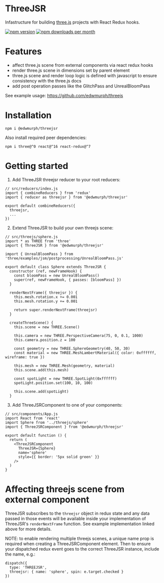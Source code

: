 # ThreeJSR

Infastructure for building [three.js](https://threejs.org/) projects with React Redux hooks.

<a href="https://www.npmjs.com/package/threejs-r"><img src="https://img.shields.io/npm/v/@edwmurph/threejsr.svg?style=flat" alt="npm version"></a>
<a href="https://www.npmjs.com/package/threejs-r" target="_blank"><img src="https://img.shields.io/npm/dm/@edwmurph/threejsr.svg" alt="npm downloads per month"></a>

# Features

- affect three.js scene from external components via react redux hooks
- render three.js scene in dimensions set by parent element
- three.js scene and render loop logic is defined with javascript to ensure consistency with the three.js docs
- add post operation passes like the GlitchPass and UnrealBloomPass

See example usage: https://github.com/edwmurph/threejs

# Installation

```
npm i @edwmurph/threejsr
```
Also install required peer dependencies:
```
npm i three@^0 react@^16 react-redux@^7
```

# Getting started

1. Add ThreeJSR threejsr reducer to your root reducers:
```
// src/reducers/index.js
import { combineReducers } from 'redux'
import { reducer as threejsr } from '@edwmurph/threejsr'

export default combineReducers({
  threejsr,
  ...
})
```

2. Extend ThreeJSR to build your own threejs scene:

```
// src/threejs/sphere.js
import * as THREE from 'three'
import { ThreeJSR } from '@edwmurph/threejsr'

import { UnrealBloomPass } from 'three/examples/jsm/postprocessing/UnrealBloomPass.js'

export default class Sphere extends ThreeJSR {
  constructor (ref, newFrameHook) {
    const bloomPass = new UnrealBloomPass()
    super(ref, newFrameHook, { passes: [bloomPass] })
  }

  renderNextFrame({ threejsr }) {
    this.mesh.rotation.x += 0.001
    this.mesh.rotation.y += 0.001

    return super.renderNextFrame(threejsr)
  }

  createThreeScene() {
    this.scene = new THREE.Scene()

    this.camera = new THREE.PerspectiveCamera(75, 0, 0.1, 1000)
    this.camera.position.z = 100

    const geometry = new THREE.SphereGeometry(40, 50, 30)
    const material = new THREE.MeshLambertMaterial({ color: 0xffffff, wireframe: true })

    this.mesh = new THREE.Mesh(geometry, material)
    this.scene.add(this.mesh)

    const spotLight = new THREE.SpotLight(0xffffff)
    spotLight.position.set(100, 10, 100)

    this.scene.add(spotLight)
  }
```

3. Add ThreeJSRComponent to one of your components:

```
// src/components/App.js
import React from 'react'
import Sphere from '../threejs/sphere'
import { ThreeJSRComponent } from '@edwmurph/threejsr'

export default function () {
  return (
    <ThreeJSRComponent
      ThreeJSR={Sphere}
      name='sphere'
      style={{ border: '5px solid green' }}
    />
  )
}
```

# Affecting threejs scene from external component

ThreeJSR subscribes to the `threejsr` object in redux state and any data passed in those events will be available inside your implementation of ThreeJSR's `renderNextFrame` function. See example implementation linked above for more details.

NOTE: to enable rendering multiple threejs scenes, a unique name prop is required when creating a ThreeJSRComponent element. Then to ensure your dispatched redux event goes to the correct ThreeJSR instance, include the name, e.g.:
```
dispatch({
  type: 'THREEJSR',
  threejsr: { name: 'sphere', spin: e.target.checked }
})
```
